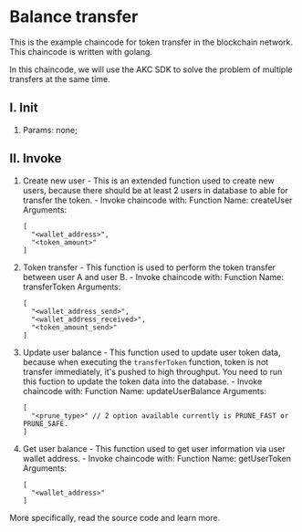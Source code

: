 # Balance transfer

This is the example chaincode for token transfer in the blockchain network.
This chaincode is written with golang.

In this chaincode, we will use the AKC SDK to solve the problem of multiple transfers at the same time.

## I. Init
  1. Params: none;

## II. Invoke
  1. Create new user
    - This is an extended function used to create new users, because there should be at least 2 users in database to able for transfer the token.
    - Invoke chaincode with:
      Function Name: createUser
      Arguments:
        ```shell
        [
          "<wallet_address>", 
          "<token_amount>"
        ]
        ```

  2. Token transfer
    - This function is used to perform the token transfer between user A and user B.
    - Invoke chaincode with:
      Function Name: transferToken
      Arguments:
      ```shell
      [
        "<wallet_address_send>",
        "<wallet_address_received>",
        "<token_amount_send>"
      ]
      ```

  3. Update user balance
    - This function used to update user token data, because when executing the `transferToken` function, token is not transfer immediately, it's pushed to high throughput. You need to run this fuction to update the token data into the database.
    - Invoke chaincode with:
      Function Name: updateUserBalance
      Arguments:
      ```shell
      [
        "<prune_type>" // 2 option available currently is PRUNE_FAST or PRUNE_SAFE.
      ]
      ```

  4. Get user balance
    - This function used to get user information via user wallet address.
    - Invoke chaincode with:
      Function Name: getUserToken
      Arguments:
      ```shell
      [
        "<wallet_address>"
      ]
      ```

  More specifically, read the source code and learn more.
